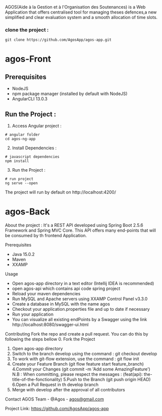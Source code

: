 AGOS(Aide à la Gestion et à l'Organisation des Soutenances) is a Web Application that offers centralised tool for managing theses defences,a new simplified and clear evaluation system and a smooth allocation of time slots.


### clone the project :

```
git clone https://github.com/AgosApp/agos-app.git
```


# agos-Front

## Prerequisites 
- NodeJS
- npm package manager (installed by default with NodeJS)
- AngularCLI 13.0.3

## Run the Project :

1. Access Angular project :

```
# angular folder
cd agos-ng-app
```


2. Install Dependencies :

```
# javascript dependencies
npm install
```

3. Run the Project :

```
# run project
ng serve --open
```

The project will run by default on http://localhost:4200/

# agos-Back

About the project : 
It's a REST API developed using Spring Boot 2.5.6 Framework and Spring MVC Core.
This API offers many end-points that will be consumed by th frontend Application.

Prerequisites 
- Java 15.0.2
- Maven
- XXAMP 

Usage
- Open agos-app directory in a text editor (Intellij IDEA is recommended)
- open agos-api which contains api code spring project
- Reload your maven dependencies
- Run MySQL and Apache servers using XXAMP Control Panel v3.3.0
- Create a database in MySQL with the name agos
- Checkout your application.properties file and up to date if necessary 
- Run your application
- You can visualize all existing endPoints by a Swagger using the link http://localhost:8080/swagger-ui.html 

Contributing 
Fork the repo and create a pull request. 
You can do this by following the steps bellow
0. Fork the Project
1. Open agos-app directory
2. Switch to the branch develop using the command : git checkout develop
3. To work with git-flow extension, use the command : git flow init 
4. Create your Feature Branch (git flow feature start feature_branch)
4.Commit your Changes (git commit -m 'Add some AmazingFeature')
N.B : When committing, please respect the messages : (feat(api): the-title-of-the-fonctionality)
5.Push to the Branch (git push origin HEAD)
6.Open a Pull Request in th develop branch
5. Merge with develop after the approval of all contributors


Contact
AGOS Team - @Agos - agos@gmail.com

Project Link: https://github.com/AgosApp/agos-app
